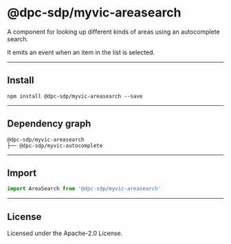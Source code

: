 # @dpc-sdp/myvic-areasearch

A component for looking up different kinds of areas using an autocomplete search.

It emits an event when an item in the list is selected.

--------------------------------------------------------------------------------

## Install

```shell
npm install @dpc-sdp/myvic-areasearch --save
```

--------------------------------------------------------------------------------

## Dependency graph

```shell
@dpc-sdp/myvic-areasearch
├── @dpc-sdp/myvic-autocomplete
```

--------------------------------------------------------------------------------

## Import

```js
import AreaSearch from '@dpc-sdp/myvic-areasearch'
```

--------------------------------------------------------------------------------

## License

Licensed under the Apache-2.0 License.

<!-- /GENERATED_DOCS -->
